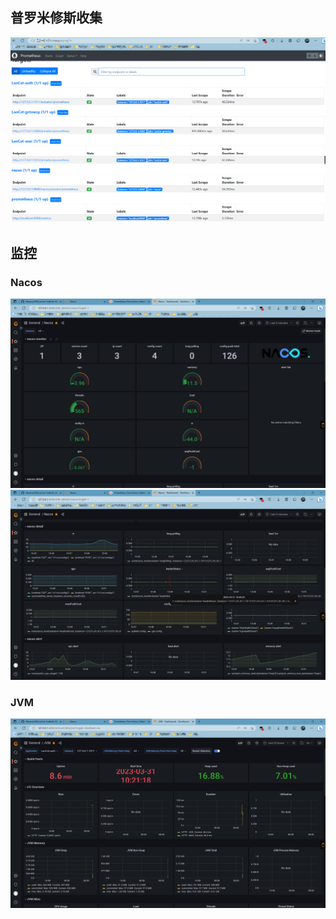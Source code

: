 ## 普罗米修斯收集

![p.png](p.png)

## 监控

### Nacos

![g1.png](g1.png)
![g2.png](g2.png)

### JVM

![j1.png](j1.png)
